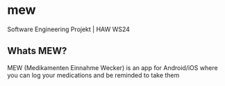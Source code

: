 # mew

Software Engineering Projekt | HAW WS24

## Whats MEW?

MEW (Medikamenten Einnahme Wecker)
is an app for Android/iOS where you can log your medications and be reminded to take them

